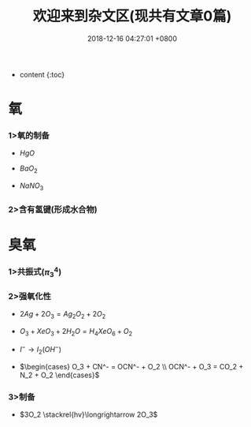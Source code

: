 ﻿---
layout: post
title:  欢迎来到杂文区(现共有文章0篇)
date:   2018-12-16 04:27:01 +0800
categories: guide
tag: guide
---

* content
{:toc}


# 氧

### $1>$氧的制备

* $HgO$

* $BaO_2$

* $NaNO_3$

### $2>$含有氢键$($形成水合物$)$

# 臭氧

### $1>$共振式$(π_{3}^{4})$

### $2>$强氧化性

* $2Ag + 2O_3 = Ag_2O_2 + 2O_2$

* $O_3 + XeO_3 + 2H_2O = H_4XeO_6 + O_2$

* $I^{-} \longrightarrow I_2(OH^{-})$

* $\begin{cases}
  O_3 + CN^- = OCN^- + O_2 \\ OCN^- + O_3 = CO_2 + N_2 + O_2
  \end{cases}$
  
### $3>$制备

* $3O_2 \stackrel{hv}\longrightarrow 2O_3$

